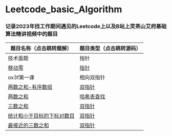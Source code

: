 # Leetcode_basic_Algorithm

### 记录2023年找工作期间遇见的Leetcode上以及B站上灵茶山艾府基础算法精讲视频中的题目


| 题目名称（点击跳转题解）       | 题目类型（点击跳转源码） |
| ------------------------------ | ------------------------ |
| 技术面题 |指针|
| [移动零](题解/移动零.md)        | [指针](源码/移动零.py)                     |
| ox3f第一课 |相向双指针|
| [两数之和-有序数组](题解/两数之和-输入有序数组.md) | [双指针](源码/两数之和-输入有序数组.py)               |
| [两数之和](题解/两数之和.md) | [哈希表查找](源码/两数之和.py)               |
| [三数之和](题解/三数之和.md) | [双指针](源码/三数之和.py)               |
|[统计和小于目标的下标对数目](题解/统计和小于目标的下标数目.md)|[双指针](源码/统计和小于目标的下标数目.py)|
|[最接近的三数之和](题解/最接近的三数之和.md)|[双指针](源码/最接近的三数之和.py)|